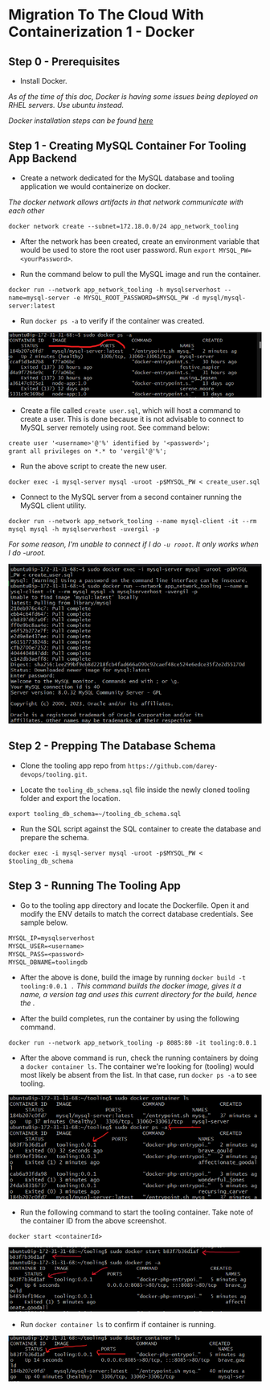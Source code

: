 # Migration To The Cloud With Containerization 1 - Docker

**Step 0 - Prerequisites**
---

- Install Docker.

*As of the time of this doc, Docker is having some issues being deployed on RHEL servers. Use ubuntu instead.*

*Docker installation steps can be found [here](https://docs.docker.com/engine/install/ubuntu/)*

**Step 1 - Creating MySQL Container For Tooling App Backend**
---

- Create a network dedicated for the MySQL database and tooling application we would containerize on docker.

*The docker network allows artifacts in that network communicate with each other*

```
docker network create --subnet=172.18.0.0/24 app_network_tooling
```

- After the network has been created, create an environment variable that would be used to store the root user password. Run `export MYSQL_PW=<yourPassword>`.

- Run the command below to pull the MySQL image and run the container.

```
docker run --network app_network_tooling -h mysqlserverhost --name=mysql-server -e MYSQL_ROOT_PASSWORD=$MYSQL_PW -d mysql/mysql-server:latest
```

- Run `docker ps -a` to verify if the container was created.

![Container Created](images/dpsa.png)

- Create a file called `create user.sql`, which will host a command to create a user. This is done because it is not advisable to connect to MySQL server remotely using root. See command below:

```
create user '<username>'@'%' identified by '<password>';
grant all privileges on *.* to 'vergil'@'%';
```

- Run the above script to create the new user.

```
docker exec -i mysql-server mysql -uroot -p$MYSQL_PW < create_user.sql
```

- Connect to the MySQL server from a second container running the MySQL client utility.

```
docker run --network app_network_tooling --name mysql-client -it --rm mysql mysql -h mysqlserverhost -uvergil -p
```

*For some reason, I'm unable to connect if I do `-u rooot`. It only works when I do -uroot.*

![MySQL Connect](images/sqlconnect.png)

**Step 2 - Prepping The Database Schema**
---

- Clone the tooling app repo from `https://github.com/darey-devops/tooling.git`.

- Locate the `tooling_db_schema.sql` file inside the newly cloned tooling folder and export the location.

```
export tooling_db_schema=~/tooling_db_schema.sql
```

- Run the SQL script against the SQL container to create the database and prepare the schema.

```
docker exec -i mysql-server mysql -uroot -p$MYSQL_PW < $tooling_db_schema
```

**Step 3 - Running The Tooling App**
---

- Go to the tooling app directory and locate the Dockerfile. Open it and modify the ENV details to match the correct database credentials. See sample below.

```
MYSQL_IP=mysqlserverhost
MYSQL_USER=<username>
MYSQL_PASS=<password>
MYSQL_DBNAME=toolingdb
```

- After the above is done, build the image by running `docker build -t tooling:0.0.1 .` *This command builds the docker image, gives it a name, a version tag and uses this current directory for the build, hence the .*

- After the build completes, run the container by using the following command.

```
docker run --network app_network_tooling -p 8085:80 -it tooling:0.0.1
```

- After the above command is run, check the running containers by doing a `docker container ls`. The container we're looking for (tooling) would most likely be absent from the list. In that case, run `docker ps -a` to see tooling.

![Tooling](images/tooling.png)

- Run the following command to start the tooling container. Take note of the container ID from the above screenshot.

```
docker start <containerId>
```

![Docker Start](images/dockerstart.png)

- Run `docker container ls` to confirm if container is running.

![Container Status](images/containerls.png)






